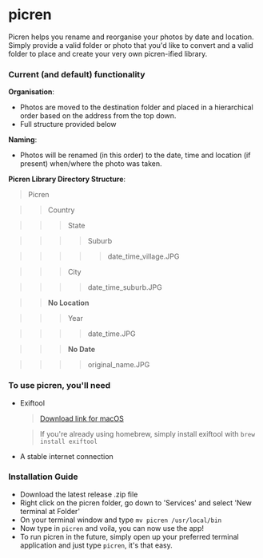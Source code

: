 # picren
Picren helps you rename and reorganise your photos by date and location.\
Simply provide a valid folder or photo that you'd like to convert and a valid folder to place and create your very own picren-ified library.

### Current (and default) functionality 
  **Organisation**:
  * Photos are moved to the destination folder and placed in a hierarchical order based on the address from the top down.
  * Full structure provided below
    
  **Naming**:
  * Photos will be renamed (in this order) to the date, time and location (if present) 
    when/where the photo was taken.
    
  **Picren Library Directory Structure**: 
  
  > Picren

 >> Country

 >>> State

 >>>> Suburb

 >>>>> date_time_village.JPG

 >>> City

 >>>> date_time_suburb.JPG

 >> __No Location__

 >>> Year

 >>>> date_time.JPG

 >>> __No Date__

 >>>> original_name.JPG

### To use picren, you'll need
+ Exiftool
   > [Download link for macOS](https://exiftool.org/ExifTool-12.26.dmg)
 
   > If you're already using homebrew, simply install exiftool with `brew install exiftool`
+ A stable internet connection

### Installation Guide
+ Download the latest release .zip file
+ Right click on the picren folder, go down to 'Services' and select 'New terminal at Folder' 
+ On your terminal window and type `mv picren /usr/local/bin`
+ Now type in `picren` and voila, you can now use the app!
+ To run picren in the future, simply open up your preferred terminal application and just type `picren`, it's that easy.
